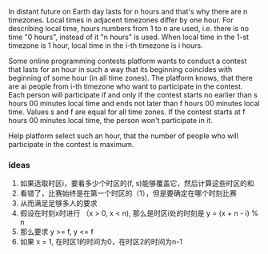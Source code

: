 In distant future on Earth day lasts for n hours and that's why there are n timezones. Local times in adjacent timezones
differ by one hour. For describing local time, hours numbers from 1 to n are used, i.e. there is no time "0 hours",
instead of it "n hours" is used. When local time in the 1-st timezone is 1 hour, local time in the i-th timezone is i
hours.

Some online programming contests platform wants to conduct a contest that lasts for an hour in such a way that its
beginning coincides with beginning of some hour (in all time zones). The platform knows, that there are ai people from
i-th timezone who want to participate in the contest. Each person will participate if and only if the contest starts no
earlier than s hours 00 minutes local time and ends not later than f hours 00 minutes local time. Values s and f are
equal for all time zones. If the contest starts at f hours 00 minutes local time, the person won't participate in it.

Help platform select such an hour, that the number of people who will participate in the contest is maximum.

### ideas

1. 如果选取时区i，要看多少个时区的(f, s)能够覆盖它，然后计算这些时区的和
2. 看错了，比赛始终是在第一个时区的（1），但是要确定在哪个时刻比赛
3. 从而满足足够多人的要求
4. 假设在时刻x时进行 （x > 0, x < n), 那么是时区i处的时刻是 y = (x + n - i) % n
5. 那么要求 y >= f, y <= f
6. 如果 x = 1, 在时区1的时间为0，在时区2的时间为n-1